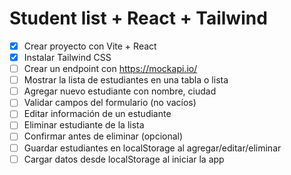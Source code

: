 # Student list + React + Tailwind

* [x] Crear proyecto con Vite + React
* [x] Instalar Tailwind CSS
* [ ] Crear un endpoint con https://mockapi.io/
* [ ] Mostrar la lista de estudiantes en una tabla o lista
* [ ] Agregar nuevo estudiante con nombre, ciudad
* [ ] Validar campos del formulario (no vacíos)
* [ ] Editar información de un estudiante
* [ ] Eliminar estudiante de la lista
* [ ] Confirmar antes de eliminar (opcional)
* [ ] Guardar estudiantes en localStorage al agregar/editar/eliminar
* [ ] Cargar datos desde localStorage al iniciar la app